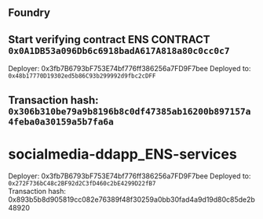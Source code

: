 ## Foundry

## Start verifying contract ENS CONTRACT `0x0A1DB53a096Db6c6918badA617A818a80c0cc0c7`



Deployer: 0x3fb7B6793bF753E74bf776ff386256a7FD9F7bee
Deployed to:` 0x48b17770D19302ed5b86C93b299992d9fbc2cDFF`
## Transaction hash: `0x306b310be79a9b8196b8c0df47385ab16200b897157a4feba0a30159a5b7fa6a`

 # socialmedia-ddapp_ENS-services

Deployer: 0x3fb7B6793bF753E74bf776ff386256a7FD9F7bee
Deployed to: `0x272F736bC48c2BF92d2C3fD460c2bE4299D22fB7 `   
Transaction hash: 0x893b5b8d905819cc082e76389f48f30259a0bb30fad4a9d19d80c85de2b48920


